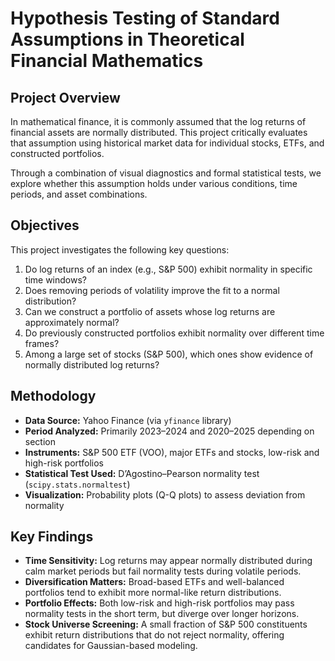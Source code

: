 # Hypothesis Testing of Standard Assumptions in Theoretical Financial Mathematics

## Project Overview

In mathematical finance, it is commonly assumed that the log returns of financial assets are normally distributed. This project critically evaluates that assumption using historical market data for individual stocks, ETFs, and constructed portfolios.

Through a combination of visual diagnostics and formal statistical tests, we explore whether this assumption holds under various conditions, time periods, and asset combinations.

## Objectives

This project investigates the following key questions:

1. Do log returns of an index (e.g., S&P 500) exhibit normality in specific time windows?
2. Does removing periods of volatility improve the fit to a normal distribution?
3. Can we construct a portfolio of assets whose log returns are approximately normal?
4. Do previously constructed portfolios exhibit normality over different time frames?
5. Among a large set of stocks (S&P 500), which ones show evidence of normally distributed log returns?

## Methodology

- **Data Source:** Yahoo Finance (via `yfinance` library)
- **Period Analyzed:** Primarily 2023–2024 and 2020–2025 depending on section
- **Instruments:** S&P 500 ETF (VOO), major ETFs and stocks, low-risk and high-risk portfolios
- **Statistical Test Used:** D’Agostino–Pearson normality test (`scipy.stats.normaltest`)
- **Visualization:** Probability plots (Q-Q plots) to assess deviation from normality

## Key Findings

- **Time Sensitivity:** Log returns may appear normally distributed during calm market periods but fail normality tests during volatile periods.
- **Diversification Matters:** Broad-based ETFs and well-balanced portfolios tend to exhibit more normal-like return distributions.
- **Portfolio Effects:** Both low-risk and high-risk portfolios may pass normality tests in the short term, but diverge over longer horizons.
- **Stock Universe Screening:** A small fraction of S&P 500 constituents exhibit return distributions that do not reject normality, offering candidates for Gaussian-based modeling.



